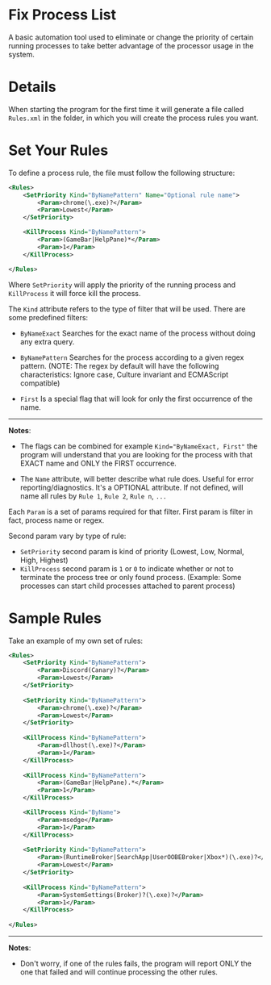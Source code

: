 # Fix Process List
A basic automation tool used to eliminate or change the priority of certain running processes to take better advantage of the processor usage in the system.

# Details

When starting the program for the first time it will generate a file called `Rules.xml` in the folder, in which you will create the process rules you want.

# Set Your Rules

To define a process rule, the file must follow the following structure:

```xml
<Rules>
	<SetPriority Kind="ByNamePattern" Name="Optional rule name">
		<Param>chrome(\.exe)?</Param>
		<Param>Lowest</Param>
	</SetPriority>

	<KillProcess Kind="ByNamePattern">
		<Param>(GameBar|HelpPane)*</Param>
		<Param>1</Param>
	</KillProcess>

</Rules>
```

Where `SetPriority` will apply the priority of the running process and `KillProcess` it will force kill the process.

The `Kind` attribute refers to the type of filter that will be used. There are some predefined filters:

- `ByNameExact` Searches for the exact name of the process without doing any extra query.

- `ByNamePattern` Searches for the process according to a given regex pattern. (NOTE: The regex by default will have the following characteristics: Ignore case, Culture invariant and ECMAScript compatible)

- `First` Is a special flag that will look for only the first occurrence of the name.

<hr/>
<b>Notes</b>:

- The flags can be combined for example `Kind="ByNameExact, First"` the program will understand that you are looking for the process with that EXACT name and ONLY the FIRST occurrence.

- The `Name` attribute, will better describe what rule does. Useful for error reporting/diagnostics. It's a OPTIONAL attribute. If not defined, will name all rules by `Rule 1`, `Rule 2`, `Rule n`, `...`

Each `Param` is a set of params required for that filter. First param is filter in fact, process name or regex.

Second param vary by type of rule:
- `SetPriority` second param is kind of priority (Lowest, Low, Normal, High, Highest)
- `KillProcess` second param is `1` or `0` to indicate whether or not to terminate the process tree or only found process. (Example: Some processes can start child processes attached to parent process)


# Sample Rules

Take an example of my own set of rules:

```xml
<Rules>
	<SetPriority Kind="ByNamePattern">
		<Param>Discord(Canary)?</Param>
		<Param>Lowest</Param>
	</SetPriority>
	
	<SetPriority Kind="ByNamePattern">
		<Param>chrome(\.exe)?</Param>
		<Param>Lowest</Param>
	</SetPriority>
	
	<KillProcess Kind="ByNamePattern">
		<Param>dllhost(\.exe)?</Param>
		<Param>1</Param>
	</KillProcess>
	
	<KillProcess Kind="ByNamePattern">
		<Param>(GameBar|HelpPane).*</Param>
		<Param>1</Param>
	</KillProcess>

	<KillProcess Kind="ByName">
		<Param>msedge</Param>
		<Param>1</Param>
	</KillProcess>
	
	<SetPriority Kind="ByNamePattern">
		<Param>(RuntimeBroker|SearchApp|UserOOBEBroker|Xbox*)(\.exe)?</Param>
		<Param>Lowest</Param>
	</SetPriority>
	
	<KillProcess Kind="ByNamePattern">
		<Param>SystemSettings(Broker)?(\.exe)?</Param>
		<Param>1</Param>
	</KillProcess>
	
</Rules>

```

<hr/>
<b>Notes</b>:

- Don't worry, if one of the rules fails, the program will report ONLY the one that failed and will continue processing the other rules.